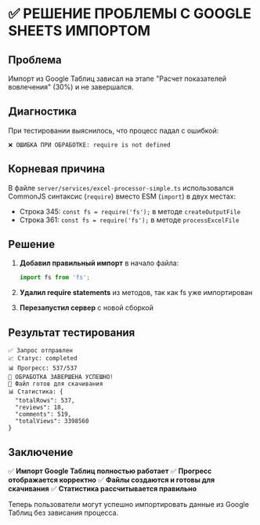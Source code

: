 # ✅ РЕШЕНИЕ ПРОБЛЕМЫ С GOOGLE SHEETS ИМПОРТОМ

## Проблема
Импорт из Google Таблиц зависал на этапе "Расчет показателей вовлечения" (30%) и не завершался.

## Диагностика
При тестировании выяснилось, что процесс падал с ошибкой:
```
❌ ОШИБКА ПРИ ОБРАБОТКЕ: require is not defined
```

## Корневая причина
В файле `server/services/excel-processor-simple.ts` использовался CommonJS синтаксис (`require`) вместо ESM (`import`) в двух местах:
- Строка 345: `const fs = require('fs');` в методе `createOutputFile`
- Строка 361: `const fs = require('fs');` в методе `processExcelFile`

## Решение
1. **Добавил правильный импорт** в начало файла:
   ```typescript
   import fs from 'fs';
   ```

2. **Удалил require statements** из методов, так как fs уже импортирован

3. **Перезапустил сервер** с новой сборкой

## Результат тестирования
```
✅ Запрос отправлен
📈 Статус: completed
📊 Прогресс: 537/537
🎉 ОБРАБОТКА ЗАВЕРШЕНА УСПЕШНО!
📁 Файл готов для скачивания
📊 Статистика: {
  "totalRows": 537,
  "reviews": 18,
  "comments": 519,
  "totalViews": 3398560
}
```

## Заключение
✅ **Импорт Google Таблиц полностью работает**
✅ **Прогресс отображается корректно**
✅ **Файлы создаются и готовы для скачивания**
✅ **Статистика рассчитывается правильно**

Теперь пользователи могут успешно импортировать данные из Google Таблиц без зависания процесса. 